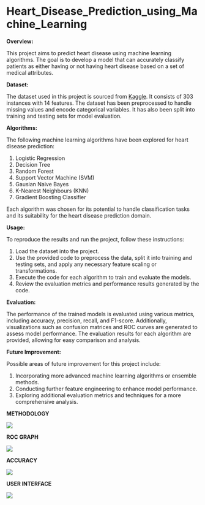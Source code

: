 # Heart_Disease_Prediction_using_Machine_Learning

**Overview:**

This project aims to predict heart disease using machine learning algorithms. The goal is to develop a model that can accurately classify patients as either having or not having heart disease based on a set of medical attributes.

**Dataset:**

The dataset used in this project is sourced from [Kaggle](https://www.kaggle.com/datasets/aavigan/cleveland-clinic-heart-disease-dataset). It consists of 303 instances with 14 features. The dataset has been preprocessed to handle missing values and encode categorical variables. It has also been split into training and testing sets for model evaluation.

**Algorithms:**

The following machine learning algorithms have been explored for heart disease prediction:

1. Logistic Regression
2. Decision Tree
3. Random Forest
4. Support Vector Machine (SVM)
5. Gausian Naive Bayes
6. K-Nearest Neighbours (KNN)
7. Gradient Boosting Classifier

Each algorithm was chosen for its potential to handle classification tasks and its suitability for the heart disease prediction domain.

**Usage:**

To reproduce the results and run the project, follow these instructions:

1. Load the dataset into the project.
2. Use the provided code to preprocess the data, split it into training and testing sets, and apply any necessary feature scaling or transformations.
3. Execute the code for each algorithm to train and evaluate the models.
4. Review the evaluation metrics and performance results generated by the code.

**Evaluation:**

The performance of the trained models is evaluated using various metrics, including accuracy, precision, recall, and F1-score. Additionally, visualizations such as confusion matrices and ROC curves are generated to assess model performance. The evaluation results for each algorithm are provided, allowing for easy comparison and analysis.

**Future Improvement:**

Possible areas of future improvement for this project include:

1. Incorporating more advanced machine learning algorithms or ensemble methods.
2. Conducting further feature engineering to enhance model performance.
3. Exploring additional evaluation metrics and techniques for a more comprehensive analysis.

**METHODOLOGY**

![](https://raw.githubusercontent.com/rameshavinash94/Cardiovascular-Detection-using-ECG-images/main/img/Architecture_Diagram.png)

**ROC GRAPH**

![](https://raw.githubusercontent.com/rameshavinash94/Cardiovascular-Detection-using-ECG-images/main/img/demo.gif)

**ACCURACY**

![](https://raw.githubusercontent.com/rameshavinash94/Cardiovascular-Detection-using-ECG-images/main/img/demo.gif)

**USER INTERFACE**

![](https://raw.githubusercontent.com/rameshavinash94/Cardiovascular-Detection-using-ECG-images/main/img/demo.gif)

